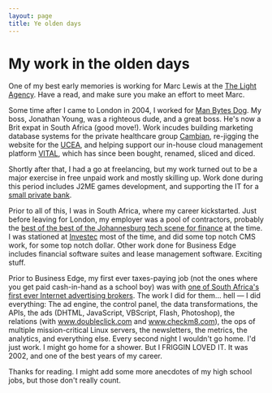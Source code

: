 ```yaml
---
layout: page
title: Ye olden days
---
```


# My work in the olden days

One of my best early memories is working for Marc Lewis at the [The Light Agency](/about/resume/lightagency/). Have a read, and make sure you make an effort to meet Marc.

Some time after I came to London in 2004, I worked for [Man Bytes Dog](http://www.manbytesdog.net). My boss, Jonathan Young, was a righteous dude, and a great boss. He's now a Brit expat in South Africa (good move!). Work incudes building marketing database systems for the private healthcare group [Cambian](http://www.cambiangroup.com/), re-jigging the website for the [UCEA](http://www.ucea.ac.uk/), and helping support our in-house cloud management platform [VITAL](http://www.mdnx.com/), which has since been bought, renamed, sliced and diced.

Shortly after that, I had a go at freelancing, but my work turned out to be a major exercise in free unpaid work and mostly skilling up. Work done during this period includes J2ME games development, and supporting the IT for a [small private bank](http://www.taib.com/).

Prior to all of this, I was in South Africa, where my career kickstarted. Just before leaving for London, my employer was a pool of contractors, probably the [best of the best of the Johannesburg tech scene for finance](http://www.businessedge.co.za) at the time. I was stationed at [Investec](http://www.investec.co.za/) most of the time, and did some top notch CMS work, for some top notch dollar. Other work done for Business Edge includes financial software suites and lease management software. Exciting stuff.

Prior to Business Edge, my first ever taxes-paying job (not the ones where you get paid cash-in-hand as a school boy) was with [one of South Africa's first ever Internet advertising brokers](http://web.archive.org/web/20030213133755/http://www.icatcher.co.za/). The work I did for them... hell &mdash; I did everything: The ad engine, the control panel, the data transformations, the APIs, the ads (DHTML, JavaScript, VBScript, Flash, Photoshop), the relations (with www.doubleclick.com and www.checkm8.com), the ops of multiple mission-critical Linux servers, the newsletters, the metrics, the analytics, and everything else. Every second night I wouldn't go home. I'd just work. I might go home for a shower. But I FRIGGIN LOVED IT. It was 2002, and one of the best years of my career.

Thanks for reading. I might add some more anecdotes of my high school jobs, but those don't really count.
